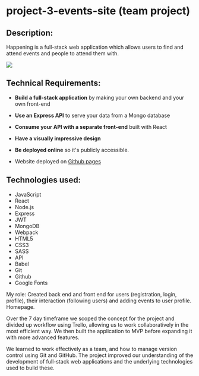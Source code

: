 # project-3-events-site (team project)

## Description:
Happening is a full-stack web application which allows users to find and attend events and people to attend them with.

![](https://i.imgur.com/nv0rgDw.png)

## Technical Requirements:
* **Build a full-stack application** by making your own backend and your own front-end
* **Use an Express API** to serve your data from a Mongo database
* **Consume your API with a separate front-end** built with React
* **Have a visually impressive design** 
* **Be deployed online** so it's publicly accessible.

* Website deployed on [Github pages](https://ducankir.github.io/pacman/)

## Technologies used:
* JavaScript 
* React 
* Node.js 
* Express 
* JWT 
* MongoDB 
* Webpack 
* HTML5 
* CSS3 
* SASS 
* API 
* Babel 
* Git 
* Github 
* Google Fonts

My role: Created back end and front end for users (registration, login, profile), their interaction (following users) and adding events to user profile. Homepage.

Over the 7 day timeframe we scoped the concept for the project and divided up workflow using Trello, allowing us to work collaboratively in the most efficient way. We then built the application to MVP before expanding it with more advanced features.

We learned to work effectively as a team, and how to manage version control using Git and GitHub. The project improved our understanding of the development of full-stack web applications and the underlying technologies used to build these.

